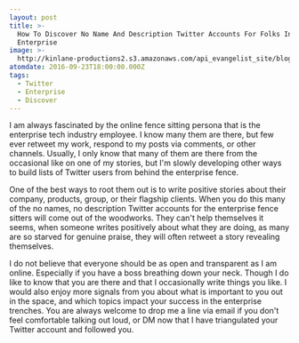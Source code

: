 ```yaml
---
layout: post
title: >-
  How To Discover No Name And Description Twitter Accounts For Folks In The
  Enterprise
image: >-
  http://kinlane-productions2.s3.amazonaws.com/api_evangelist_site/blog/mr_wilson.jpg
atomdate: 2016-09-23T18:00:00.000Z
tags:
  - Twitter
  - Enterprise
  - Discover
---
```

I am always fascinated by the online fence sitting persona that is the enterprise tech industry employee. I know many them are there, but few ever retweet my work, respond to my posts via comments, or other channels. Usually, I only know that many of them are there from the occasional like on one of my stories, but I'm slowly developing other ways to build lists of Twitter users from behind the enterprise fence.

One of the best ways to root them out is to write positive stories about their company, products, group, or their flagship clients. When you do this many of the no names, no description Twitter accounts for the enterprise fence sitters will come out of the woodworks. They can't help themselves it seems, when someone writes positively about what they are doing, as many are so starved for genuine praise, they will often retweet a story revealing themselves. 

I do not believe that everyone should be as open and transparent as I am online. Especially if you have a boss breathing down your neck. Though I do like to know that you are there and that I occasionally write things you like. I would also enjoy more signals from you about what is important to you out in the space, and which topics impact your success in the enterprise trenches. You are always welcome to drop me a line via email if you don't feel comfortable talking out loud, or DM now that I have triangulated your Twitter account and followed you.